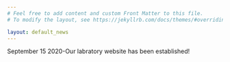 ```yaml
---
# Feel free to add content and custom Front Matter to this file.
# To modify the layout, see https://jekyllrb.com/docs/themes/#overriding-theme-defaults

layout: default_news
---
```

 


   September 15 2020-Our labratory website has been established!